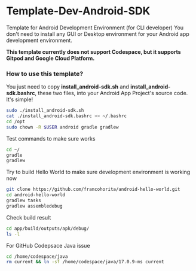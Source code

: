 # Template-Dev-Android-SDK

Template for Android Development Environment (for CLI developer)
You don't need to install any GUI or Desktop environment for your Android app development environment. 

**This template currently does not support Codespace, but it supports Gitpod and Google Cloud Platform.**

### How to use this template?

You just need to copy **install_android-sdk.sh** and **install_android-sdk.bashrc**, these two files, into your Android App Project's source code. It's simple!

```sh
sudo ./install_android-sdk.sh
cat ./install_android-sdk.bashrc >> ~/.bashrc
cd /opt
sudo chown -R $USER android gradle gradlew
```

Test commands to make sure works

```sh
cd ~/
gradle
gradlew
```

Try to build Hello World to make sure development environment is working now

```sh
git clone https://github.com/francohorita/android-hello-world.git
cd android-hello-world
gradlew tasks
gradlew assembledebug
```

Check build result

```sh
cd app/build/outputs/apk/debug/
ls -l
```

For GitHub Codepsace Java issue

```sh
cd /home/codespace/java
rm current && ln -sf /home/codespace/java/17.0.9-ms current
```